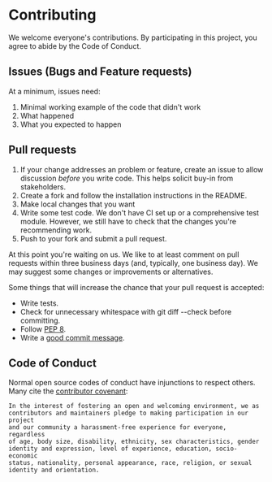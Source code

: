 # Contributing

We welcome everyone's contributions.  By participating in this project, you agree to
abide by the Code of Conduct.

## Issues (Bugs and Feature requests)
At a minimum, issues need:
1. Minimal working example of the code that didn't work
1. What happened
1. What you expected to happen


## Pull requests
1. If your change addresses an problem or feature, create an issue to allow
discussion _before_ you write code.  This helps solicit buy-in from 
stakeholders.
1. Create a fork and follow the installation instructions in the README.
1. Make local changes that you want
1. Write some test code.  We don't have CI set up or a comprehensive test module.
However, we still have to check that the changes you're recommending work.
1. Push to your fork and submit a pull request.

At this point you're waiting on us. We like to at least comment on pull requests
within three business days (and, typically, one business day). We may suggest
some changes or improvements or alternatives.

Some things that will increase the chance that your pull request is accepted:

* Write tests.
* Check for unnecessary whitespace with git diff --check before committing.
* Follow [PEP 8][style].
* Write a [good commit message][commit].

[style]: https://www.python.org/dev/peps/pep-0008/
[commit]: http://tbaggery.com/2008/04/19/a-note-about-git-commit-messages.html

## Code of Conduct
Normal open source codes of conduct have injunctions to respect others.  Many 
cite the [contributor covenant][covenant]:

    In the interest of fostering an open and welcoming environment, we as
    contributors and maintainers pledge to making participation in our project
    and our community a harassment-free experience for everyone, regardless
    of age, body size, disability, ethnicity, sex characteristics, gender
    identity and expression, level of experience, education, socio-economic
    status, nationality, personal appearance, race, religion, or sexual
    identity and orientation.


[covenant]: https://www.contributor-covenant.org/version/1/4/code-of-conduct
